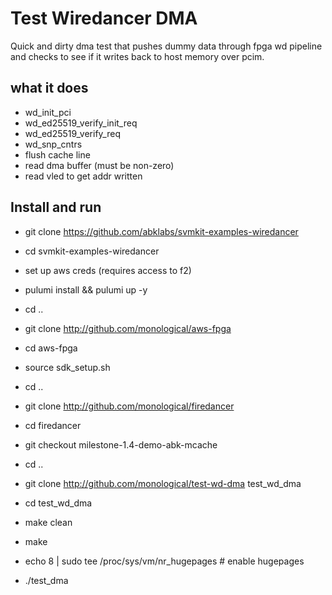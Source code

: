
# Test Wiredancer DMA

Quick and dirty dma test that pushes dummy data through fpga wd pipeline and
checks to see if it writes back to host memory over pcim. 

## what it does

- wd_init_pci
- wd_ed25519_verify_init_req
- wd_ed25519_verify_req
- wd_snp_cntrs
- flush cache line
- read dma buffer (must be non-zero)
- read vled to get addr written

## Install and run

- git clone https://github.com/abklabs/svmkit-examples-wiredancer
- cd svmkit-examples-wiredancer
- set up aws creds (requires access to f2)
- pulumi install && pulumi up -y
- cd ..

- git clone http://github.com/monological/aws-fpga
- cd aws-fpga
- source sdk_setup.sh
- cd ..

- git clone http://github.com/monological/firedancer
- cd firedancer
- git checkout milestone-1.4-demo-abk-mcache
- cd ..

- git clone http://github.com/monological/test-wd-dma test_wd_dma
- cd test_wd_dma
- make clean
- make
- echo 8 | sudo tee /proc/sys/vm/nr_hugepages # enable hugepages
- ./test_dma


